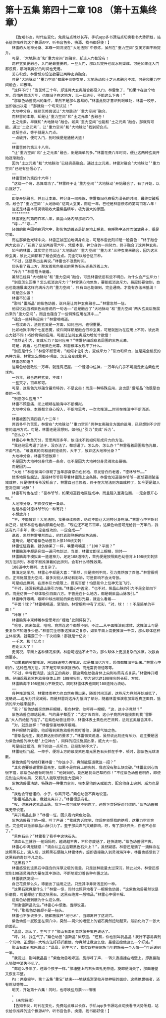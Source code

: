 # 第十五集 第四十二章 108 （第十五集终章）
        【告知书友，时代在变化，免费站点难以长存，手机app多书源站点切换看书大势所趋，站长给你推荐的这个换源APP，听书音色多、换源、找书都好使！】
       林雷的大地神分身、本尊一同沉浸在‘大地法则’中修炼，虽然在‘重力空间’玄奥方面不断提升。
       可是，‘大地脉动’和‘重力空间’的融合，却连入门都没有！
       两种玄奥要融合，入门是最重要的，一旦入门，那以后提升也就水到渠成。可是如果连入门都没有，那消耗再长的时间也无用。
       苦心积虑，林雷想方设法欲要让两种玄奥融合。
       可是‘大地脉动’‘重力空间’都属于高等玄奥，大地脉动和土之元素融合不难，可是和重力空间融合，却极难。
       “这样不行！”当苦修三十年，却连两大玄奥融合都没入门，林雷急了，“如果卡在这个地方，恐怕再修炼万年，也依旧卡在这地方，无一丝进步，不能这么下去！”
       “那紫色幼兽提出的条件，果然不是那么容易的。”林雷此刻才意识到艰难处，林雷一咬牙，当即做出决定：“那就绕一个弯来试试！”
       大地神分身，继续苦修尝试让‘大地脉动’‘重力空间’融合。
       而林雷的本尊，却是让‘重力空间’和‘土之元素’去融合！
       土之元素，早就和‘大地脉动’融合。如果‘重力空间’也能和‘土之元素’融合，那就有可能，通过‘土之元素’，让‘重力空间’和‘大地脉动’找到契合点。
       这契合点，等于就是入门点。
       一点破开，便可入门，到时候便是通畅大道！
       ……
       林雷苦修的第三十八年。
       “让‘重力空间’和‘土之元素’融合，倒是简单的多。”林雷花费八年时间，便让这两种玄奥开始逐渐融合。
       因为‘土之元素’和‘大地脉动’已经完美融合。通过土之元素，林雷对融合‘大地脉动’‘重力空间’已经有些信心了。
       ……
       林雷苦修的第四十六年！
       “这绕一个弯，总算成功了。”林雷终于让‘重力空间’‘大地脉动’开始融合了，有了开始，以后就好了。
       ……
       即使开始融合，并且让本尊、神分身一同修炼，林雷依旧花费极为漫长的时间，最终突破瓶颈，融合了‘重力空间’‘大地脉动’这两大玄奥，而这一年，已经是林雷修炼的第两百零六年！
       这还是林雷本尊灵魂吸收大量紫晶精华，极为强大的原因。
       ********
       林雷被困的第两百零六年，紫晶山脉内部那洞穴中。
       “呼~~”“呼~~”
       轻微的鼾声回响在洞穴中，那紫色幼兽还是趴在地上睡着，在睡熟中还时而皱皱鼻子，很是可爱。
       而在那紫色光球中央，林雷正被压迫地满身血迹，可是林雷此刻却是一脸喜色：“终于融合两大玄奥了。”花费了足足两百零六年，凭借本尊、神分身的一同努力，终于融合了这两种玄奥。
       如今的林雷，其实完全可以让‘大地脉动’‘重力空间’‘重力术’三种玄奥来融合，因为这三种玄奥，彼此之间都有了融合契合点。完全可以融合这三种。
       “不过，还是等出去再说。”林雷也不浪费时间。
       仰头看了看上方，那发着紫色毫光的黑色石头还悬浮着上方。
       “斥力？”林雷眉头皱着。
       虽然已经将‘大地脉动’和‘重力空间’融合，可是林雷依旧有些不明白，为什么会产生斥力！
       “到底怎么回事？怎么抵消这斥力？”林雷满心地焦急，要能抵消这斥力，最起码要做到，自己也能施展出这样充满斥力的‘重力空间’，只有自己能做到，完全通晓。才能有办法来抵消！
       可是怎么做？
       林雷不知道！
       “那叫‘雷斯晶’的紫色幼兽，说只是让两种玄奥融合……”林雷忽然一怔。
       他回忆起当初紫色幼兽说的一句话——“这是融合了‘大地脉动’和‘重力空间’两大玄奥后施展出来的‘重力空间’，而且也蕴含了一些特殊应用在其中……”
       “蕴含一些特殊应用？”林雷喃喃道。
       一招攻击力，法则玄奥是一方面，如何应用，也很重要。
       比如地狱中两个七星恶魔，或许同样都是融合四种玄奥，可是就因为在应用上不同，彼此攻击力就不同！巧妙奇特的应用，可能让法则玄奥威力增加十数倍！
       “竟然让引力，变成斥力？如何应用？”林雷仔细观察着周围的紫色光幕。
       可是，再看，也只是紫色光幕，林雷根本发现不了什么。
       “到底是什么？”林雷不断思考，“如何才让引力，变成斥力？”引力和斥力，这是完全相反的两种力量，林雷怎么想都不明白，怎么会变成那样。
       林雷怎知道？
       这紫色幼兽敢说一万年，就是有把握，一个普通中位神，一万年内几乎不可能走出这紫色光球内。
       一万年，融合两种玄奥，不难！
       一些天才，百年即可。
       可是，这紫色光球蕴含最奇特的，不是玄奥！而是一种特殊应用，这也是‘雷斯晶’他很是自豪的一项。
       “到底怎么应用？”
       林雷不顾剧痛，闭上眼睛在脑海中不断模拟。
       大地神分身、本尊都全身心投入，不断地思考，一次次推演……时间在推演中不断流逝。
       ……
       林雷被困的第四百八十二年！
       两百多年的苦思，林雷在‘大地脉动’‘重力空间’两种玄奥融合方面的运用，已经想到不少厉害的运用方式。可是，林雷还是没想到，如何让‘引力’变成‘斥力’。
       “怎么办？”
       林雷心中焦急万分，苦思两百多年，依旧找不到如何形成斥力的方法。
       “我已经思考遍了法子，没办法了。都想遍了。怎么办，怎么办？”林雷看着周围紫色光幕，不由气急，“难道真的向和迪莉娅说的，大不了，放弃这大地神分身？”
       大地神分身，林雷不想放弃！
       不是因为大地神分身代表一条命，也不是因为大地神分身灵魂攻击最强。
       而是因为……
       “大地！”林雷脑海中浮现了当年那身穿白色长袍、须发皆白的老者，“德林爷爷……”
       修炼地属性魔法，是德林爷爷引导着林雷踏上这条路，林雷也知道德林爷爷一直想要突破圣域成神，只是德林爷爷没机会了，林雷自己苦修着，终于在大地法则方面成神了，如今更是踏入至高位面‘地狱’！
       林雷有时也在想：“德林爷爷，如果知道我地属性成神，而且踏入至高位面，一定会很开心吧。”
       大地神分身，不仅仅仅是一条命。
       也是林雷对德林爷爷的一种寄托！
       不想放弃！
       “不，不能放弃！大地法则，我要继续修炼，绝对不能让大地神分身死掉。”林雷心中不断对自己说，旋即林雷也看向那紫色幼兽，“现在还不足五百年，这紫色幼兽可是给我一万年的，我还有九千多年，我一定会成功的，一定会成——”
       说着，忽然林雷噶然而止，他盯着那熟睡的紫色幼兽。
       准确说，是盯着紫色幼兽背上那108根尖刺！
       林雷怔怔看着，就仿佛呆了一样，嘴里喃喃道：“108？平面？”
       林雷脑海中却是宛如一道闪电划过，当即，林雷立即闭上眼睛，同时——
       林雷脑海中模拟出一道道神力，足足108道神力，首先便是按照紫色幼兽背上108根尖刺排列方法排列，林雷不断推演着如此排列，会有什么特殊效果。
       108道神力排列，太复杂了。
       推演足足半月，林雷心中却是大喜：“果然，只是排列不同，引力竟然强了百倍。”林雷很明白，正常施展重力空间，最多对别人移动有影响，可是影响不会太夸张。
       可是如此排列，在原本引力极限上，提高百倍！怕是能令上位神无法飞行。
       “不对，还没有紫晶山脉引力强。”林雷心中否定，“也不对，紫晶山脉的引力不是全部向下的，而是仿佛一个球体吸引四面八方。不管是在什么地方，都是朝紫晶山脉吸引。”
       林雷睁开眼睛，眼眸中映出眼前的紫色球形光幕，就这么看着——
       “平面？球？”林雷喃喃道，渐渐的，林雷眼眸中有了光彩，“对，球！！！不是简单的平面！”
       “咔嚓！”
       林雷脑海中束缚着林雷思考的‘桎梏’此刻碎裂了。
       “哈哈，原来如此，哈哈，竟然连这个都想不到。不过……从平面推演到球体，这推演上可是要复杂不知道多少倍。”林雷完全想象这推演之复杂，如果平面上需要推演一千次，那么球体这种立体推演，就需要三个一千次相乘！那就是十亿次！
       一千次，和十亿次！
       差距太大了！
       更何况，平面上各种情况推演，林雷可远远不止千次，那么球体上更加复杂的推演，次数自然更多。
       “如果真的穷举推演，用108道神力去推演，就是推演亿万年，恐怕都推演不出来。”林雷心中明白，这种应用方法，并不是穷举推演就行的，而是需要领悟等等。
       “不过，幸亏我清楚，这真正的奥妙，跟这紫色幼兽身体上尖刺布局有点关系。”林雷睁开眼睛，仔细观看着紫色幼兽身体上的 108根尖刺，努力记忆这108根尖刺长短、方位。
       林雷脑海中108道神力不断变幻，同时林雷体表也同时108道神力流动。
       ……
       各种推演情况，林雷体表神力也自然布置出来，随着时间流逝，这些斥力竟然开始减低了，准确说……这斥力并没减弱。而是林雷将这斥力抵消了部分，随着林雷推演愈加靠近真正面目，抵消的斥力越来越多。
       “恩？”紫色幼兽突然睁开眼睛，看向林雷，他吓得一瞪眼，“这，这小子竟然？”
       紫色幼兽立即站起来，气的鼻子都歪了：“这才五百年，这小子竟然开始摸索到我‘雷斯晶’大人的绝招门槛了。”在紫色幼兽注视中，林雷体表土黄色光芒流转，法则玄奥蕴含其中。
       “对，就是这样！”林雷惊喜地睁开眼睛。
       睁开眼睛的霎那，他却看到紫色幼兽死死盯着他，满是气恼之色。
       “雷斯晶先生，我总算达到你的要求了。”林雷微笑说道，虽然说此刻还有斥力，这主要是因为紫色幼兽的神力是‘上位神力’，同样的招式施展出来，威力大一些。
       可是经过抵消，剩下的这一点斥力，已经影响不大了。
       林雷轻松飞起，一伸手，便将上方的散发紫色毫光黑色石头抓在手中，顿时，那紫色光球溃散。
       紫色幼兽气恼地盯着林雷：“你这小子，竟然能悟透我这一招？”
       “其实也要感谢雷斯晶先生，如果不是你背上的尖刺，我也没有那么快突破。”林雷此刻心情很不错，那紫色幼兽顿时恍然：“他妈妈的，竟然是我自己帮的你！”不过紫色幼兽也明白，即使见到这尖刺布局，又有几人能联想到重力空间？
       紫色幼兽很清楚，特殊的一种重力空间，根本是他的天赋能力，配合他身上尖刺，威力也是极大。
       “我也会守信诺的，小子，你离开吧。”紫色幼兽不爽地说道。
       “那雷斯晶先生，我就先离开了。”林雷很是有礼。
       “唉，你离开这紫晶山脉，我下一次可就见不到你了，还想下次好好对付你的。”紫色幼兽撇嘴无奈说道。
       “离开紫晶山脉？”林雷一怔，回头看向紫色幼兽。
       紫色幼兽看了他一眼，哼了声道：“我就告诉你吧，你现在领悟我的绝招，这重力空间方法，完全可以抵消紫晶山脉引力了。至于那风声的灵魂影响，哼，有了那块石头，你也不必怕了。”
       “黑色石头？”林雷看了看手中这块石头。
       “滴血认主就行——他妈妈的，越说越不爽，不和你废话了，赶快滚吧。”紫色幼兽很不爽。
       林雷心中满是疑惑：“滴血认主在这颗黑色石头上？”，虽然疑惑，林雷还是滴了一滴鲜血在这颗黑石上，滴入后，这颗黑石便融入林雷体内，旋即直接融入到灵魂海洋中，林雷也感受到了这黑石的奇妙不凡之处。
       “这黑石？”
       林雷感受到这黑石中蕴含的浑厚之极的能量，只是这种能量太过深沉，除此以外，林雷还感觉到108道灵魂的力量在其中游动，不断地变幻着各种布置之法。
       林雷骇然发现——
       自己花费那么久，琢磨出了运用之法，只是其中非常浅显的一种。
       “这黑石究竟是什么？”林雷一惊，同时也惊异地看了一眼紫色幼兽，“这紫色幼兽虽然说是折磨我，可是却给了我这块黑石，这黑石绝非一般物品。”林雷心中很不解。
       这紫色幼兽到底为什么这么做。
       “谢谢雷斯晶先生。”林雷心中感激，当即说道。
       “哼。”那紫色幼兽却不是一扭头。
       林雷也不多说多少，随即施展开‘地行术’，当即离开了这洞穴。
       紫色幼兽一屁股坐在洞穴中，突然——洞穴的墙壁上的岩石竟然扭动起来，最后化为了一张大的面孔。
       “晶晶，怎么了，生气了？”那山石面孔竟然张开嘴巴说话了。
       “哼，对，我生气了。”紫色幼兽‘雷斯晶’恼怒道，“还有，你也别叫我晶晶！我好不容易弄到一个玩物，正想到一大堆方法好好折磨他，你竟然让我这么做，最后还给他这么一个好处。”
       那山石面孔嘴巴微动：“晶晶，别生气了，我欠四神兽家族当年的族长一个人情——”可话说到一半。
       “我说过，别叫我晶晶！”紫色幼兽咆哮道，旋即哼了声，一转头直接撞在墙壁上，却直接融入墙壁中消失不见了。
       “都这么多年了，还跟个孩子一样。”那墙壁上的石头面孔无奈道，旋即便消失了，那面墙壁又恢复平整。
       Ps：两章完毕，第十五集‘重宝’结束~~~地狱篇渐渐拉开他神秘的面纱，这些绝世强者，还有炼狱等等……
       明天，开始第十六集！同时，也呼唤些月票~~~嘿嘿
       。
       。（未完待续）
       【告知书友，时代在变化，免费站点难以长存，手机app多书源站点切换看书大势所趋，站长给你推荐的这个换源APP，听书音色多、换源、找书都好使！】